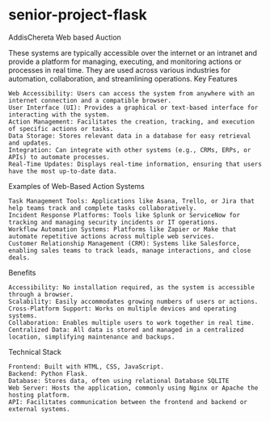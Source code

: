 # senior-project-flask


AddisChereta Web based Auction 

 These systems are typically accessible over the internet or an intranet and provide a platform for managing, executing, and monitoring actions or processes in real time. They are used across various industries for automation, collaboration, and streamlining operations.
Key Features

    Web Accessibility: Users can access the system from anywhere with an internet connection and a compatible browser.
    User Interface (UI): Provides a graphical or text-based interface for interacting with the system.
    Action Management: Facilitates the creation, tracking, and execution of specific actions or tasks.
    Data Storage: Stores relevant data in a database for easy retrieval and updates.
    Integration: Can integrate with other systems (e.g., CRMs, ERPs, or APIs) to automate processes.
    Real-Time Updates: Displays real-time information, ensuring that users have the most up-to-date data.

Examples of Web-Based Action Systems

    Task Management Tools: Applications like Asana, Trello, or Jira that help teams track and complete tasks collaboratively.
    Incident Response Platforms: Tools like Splunk or ServiceNow for tracking and managing security incidents or IT operations.
    Workflow Automation Systems: Platforms like Zapier or Make that automate repetitive actions across multiple web services.
    Customer Relationship Management (CRM): Systems like Salesforce, enabling sales teams to track leads, manage interactions, and close deals.

Benefits

    Accessibility: No installation required, as the system is accessible through a browser.
    Scalability: Easily accommodates growing numbers of users or actions.
    Cross-Platform Support: Works on multiple devices and operating systems.
    Collaboration: Enables multiple users to work together in real time.
    Centralized Data: All data is stored and managed in a centralized location, simplifying maintenance and backups.

Technical Stack

    Frontend: Built with HTML, CSS, JavaScript.
    Backend: Python Flask.
    Database: Stores data, often using relational Database SQLITE
    Web Server: Hosts the application, commonly using Nginx or Apache the hosting platform.
    API: Facilitates communication between the frontend and backend or external systems.



